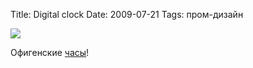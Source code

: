 Title: Digital clock
Date: 2009-07-21
Tags: пром-дизайн

<div class="text"><p><img src="http://dl.dropbox.com/u/140528/site/bw-clock.jpeg" /></p>
<p>Офигенские <a href="http://www.kibardindesign.com/special-projects/concept/black-and-white-clock.aspx">часы</a>!</p></div>